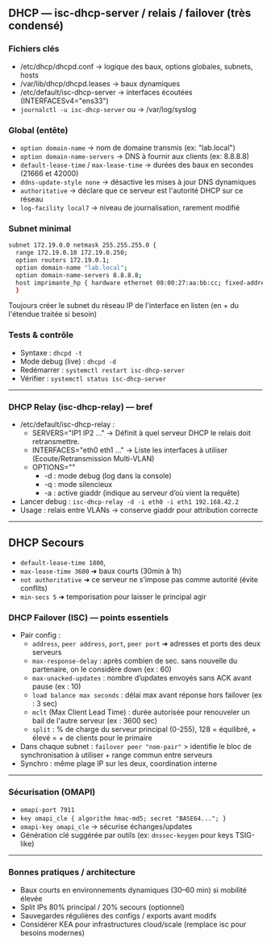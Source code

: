 ## DHCP — isc-dhcp-server / relais / failover (très condensé)

### Fichiers clés
- /etc/dhcp/dhcpd.conf → logique des baux, options globales, subnets, hosts
- /var/lib/dhcp/dhcpd.leases → baux dynamiques
- /etc/default/isc-dhcp-server → interfaces écoutées (INTERFACESv4="ens33")
- `journalctl -u isc-dhcp-server` ou → /var/log/syslog 

### Global (entête)
- `option domain-name` → nom de domaine transmis (ex: "lab.local")
- `option domain-name-servers` → DNS à fournir aux clients (ex: 8.8.8.8)
- `default-lease-time` / `max-lease-time` → durées des baux en secondes (21666 et 42000)
- `ddns-update-style none` → désactive les mises à jour DNS dynamiques
- `authoritative` → déclare que ce serveur est l'autorité DHCP sur ce réseau
- `log-facility local7` → niveau de journalisation, rarement modifié

### Subnet minimal
```bash
subnet 172.19.0.0 netmask 255.255.255.0 {
  range 172.19.0.10 172.19.0.250;
  option routers 172.19.0.1;
  option domain-name "lab.local";
  option domain-name-servers 8.8.8.8;
  host imprimante_hp { hardware ethernet 08:00:27:aa:bb:cc; fixed-address 172.19.0.5; }
  }
```
Toujours créer le subnet du réseau IP de l'interface en listen (en + du l'étendue traitée si besoin)


### Tests & contrôle
- Syntaxe : `dhcpd -t`
- Mode debug (live) : `dhcpd -d`
- Redémarrer : `systemctl restart isc-dhcp-server`
- Vérifier : `systemctl status isc-dhcp-server`

---

### DHCP Relay (isc-dhcp-relay) — bref
- /etc/default/isc-dhcp-relay : 
	- SERVERS="IP1 IP2 ..." → Définit à quel serveur DHCP le relais doit retransmettre.
	- INTERFACES="eth0 eth1 ..." → Liste les interfaces à utiliser (Ecoute/Retransmission Multi-VLAN)
	- OPTIONS="" 
		- -d : mode debug (log dans la console)
		- -q : mode silencieux
		- -a : active giaddr (indique au serveur d’où vient la requête)
- Lancer debug : `isc-dhcp-relay -d -i eth0 -i eth1 192.168.42.2`
- Usage : relais entre VLANs → conserve giaddr pour attribution correcte

---

## DHCP Secours 

- `default-lease-time 1800`,
- `max-lease-time 3600` ➜ baux courts (30min à 1h)
- `not authoritative` ➜ ce serveur ne s’impose pas comme autorité (évite conflits)
- `min-secs 5` ➜ temporisation pour laisser le principal agir


### DHCP Failover (ISC) — points essentiels
- Pair config : 
	- `address`, `peer address`, `port`, `peer port` ➜ adresses et ports des deux serveurs
	- `max-response-delay` : après combien de sec. sans nouvelle du partenaire, on le considère down (ex : 60)
	- `max-unacked-updates` : nombre d’updates envoyés sans ACK avant pause (ex : 10)
	- `load balance max seconds` : délai max avant réponse hors failover (ex : 3 sec)
	- `mclt` (Max Client Lead Time) : durée autorisée pour renouveler un bail de l'autre serveur (ex : 3600 sec)
	- `split` : % de charge du serveur principal (0-255), 128 = équilibré, + élevé = + de clients pour le primaire
- Dans chaque subnet : `failover peer "nom-pair"` > identifie le bloc de synchronisation à utiliser + range commun entre serveurs
- Synchro : même plage IP sur les deux, coordination interne

---

### Sécurisation (OMAPI)
- `omapi-port 7911`
- `key omapi_cle { algorithm hmac-md5; secret "BASE64..."; }`
- `omapi-key omapi_cle` → sécurise échanges/updates
- Génération clé suggérée par outils (ex: `dnssec-keygen` pour keys TSIG-like)

---

### Bonnes pratiques / architecture
- Baux courts en environnements dynamiques (30–60 min) si mobilité élevée
- Split IPs 80% principal / 20% secours (optionnel)
- Sauvegardes régulières des configs / exports avant modifs
- Considérer KEA pour infrastructures cloud/scale (remplace isc pour besoins modernes)